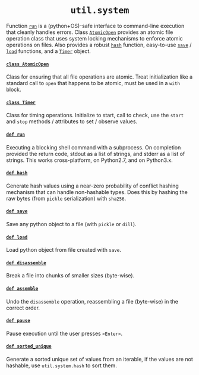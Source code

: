 <h1 align="center"><code>util.system</code></h1>

Function [`run`](system.py#L146) is a (python+OS)-safe interface to command-line execution that cleanly handles errors. Class [`AtomicOpen`](system.py#L181) provides an atomic file operation class that uses system locking mechanisms to enforce atomic operations on files. Also provides a robust [`hash`](system.py#L1) function, easy-to-use [`save`](system.py#L24) / [`load`](system.py#L36) functions, and a [`Timer`](system.py#L235) object.

#### [`class AtomicOpen`](system.py#L181)

Class for ensuring that all file operations are atomic. Treat initialization like a standard call to `open` that happens to be atomic, must be used in a `with` block.

#### [`class Timer`](system.py#L235)

Class for timing operations. Initialize to start, call to check, use the `start` and `stop` methods / attributes to set / observe values.

#### [`def run`](system.py#L146)

Executing a blocking shell command with a subprocess. On completion provided the return code, stdout as a list of strings, and stderr as a list of strings. This works cross-platform, on Python2.7, and on Python3.x.

#### [`def hash`](system.py#L1)

Generate hash values using a near-zero probability of conflict hashing mechanism that can handle non-hashable types. Does this by hashing the raw bytes (from `pickle` serialization) with `sha256`.

#### [`def save`](system.py#L24)

Save any python object to a file (with `pickle` or `dill`).

#### [`def load`](system.py#L36)

Load python object from file created with `save`.

#### [`def disassemble`](system.py#L59)

Break a file into chunks of smaller sizes (byte-wise).

#### [`def assemble`](system.py#L94)

Undo the `disassemble` operation, reassembling a file (byte-wise) in the correct order.

#### [`def pause`](system.py#L50)

Pause execution until the user presses `<Enter>`.

#### [`def sorted_unique`](system.py#L9)

Generate a sorted unique set of values from an iterable, if the values are not hashable, use `util.system.hash` to sort them.
